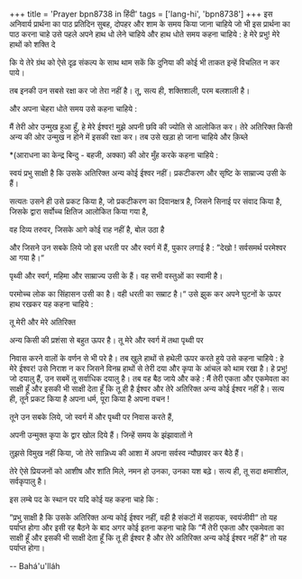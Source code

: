 +++
title = 'Prayer bpn8738 in हिंदी'
tags = ['lang-hi', 'bpn8738']
+++
इस अनिवार्य प्रार्थना का पाठ प्रतिदिन सुबह, दोपहर और शाम के समय किया जाना चाहिये जो भी  इस	प्रार्थना  का  पाठ  करना  चाहे  उसे पहले अपने हाथ धो लेने चाहिये और हाथ धोते समय कहना चाहिये :
हे मेरे प्रभु! मेरे हाथों को शक्ति दे

कि ये तेरे ग्रंथ को ऐसे दृढ़ संकल्प के साथ थाम सकें कि दुनिया की कोई भी ताकत इन्हें विचलित न कर पाये।

तब इनकी उन सबसे रक्षा कर जो तेरा नहीं है। तू, सत्य ही, शक्तिशाली, परम बलशाली है।

और अपना चेहरा धोते समय उसे कहना चाहिये :

मैं तेरी ओर उन्मुख हुआ हूँ, हे मेरे ईश्वर! मुझे अपनी छवि की ज्योति से आलोकित कर। तेरे अतिरिक्त किसी अन्य की ओर
उन्मुख न होने में इसकी रक्षा कर।
तब उसे खड़ा हो जाना चाहिये और क़िब्ले





*(आराधना का केन्द्र बिन्दु - बहजी, अक्का) की ओर मुँह करके कहना चाहिये :

स्वयं प्रभु साक्षी है कि उसके अतिरिक्त अन्य कोई ईश्वर नहीं। प्रकटीकरण और सृष्टि के साम्राज्य उसी के हैं।

सत्यतः उसने ही उसे प्रकट किया है, जो प्रकटीकरण का दिवानक्षत्र है, जिसने सिनाई पर संवाद किया है, जिसके द्वारा सर्वोच्च क्षितिज आलोकित किया गया है,

वह दिव्य तरुवर, जिसके आगे कोई राह नहीं है, बोल उठा है

और जिसने उन सबके लिये जो इस धरती पर और स्वर्ग में हैं, पुकार लगाई है : ”देखो ! सर्वसमर्थ परमेश्वर आ गया है।“

पृथ्वी और स्वर्ग, महिमा और साम्राज्य उसी के हैं। वह सभी वस्तुओं का स्वामी है।

परमोच्च लोक का सिंहासन उसी का है। वही धरती का सम्राट है।“
उसे झुक कर अपने घुटनों के ऊपर हाथ  रखकर  यह  कहना  चाहिये :

तू मेरी और मेरे अतिरिक्त

अन्य किसी की प्रशंसा से बहुत ऊपर है। तू मेरे और स्वर्ग में तथा पृथ्वी पर

निवास करने वालों के वर्णन से भी परे है।
तब खुले हाथों से हथेली ऊपर करते हुये उसे कहना  चाहिये :	
हे मेरे ईश्वर! उसे निराश न कर जिसने विनम्र हाथों से तेरी दया और कृपा के आंचल को थाम रखा है। हे प्रभु! जो दयालु	हैं, उन सबमें तू सर्वाधिक	दयालु	है।
तब वह बैठ जाये और कहे :
मैं तेरी एकता और एकमेवता का साक्षी हूँ और इसकी भी साक्षी देता हूँ कि तू ही है ईश्वर और तेरे अतिरिक्त अन्य कोई ईश्वर नहीं है। सत्य ही, तूने प्रकट किया है अपना धर्म,
पूरा किया है अपना वचन !

तूने उन सबके लिये, जो स्वर्ग में और पृथ्वी पर निवास करते हैं,

अपनी उन्मुक्त कृपा के द्वार खोल दिये हैं। जिन्हें समय के झंझावातों ने

तुझसे विमुख नहीं किया, जो तेरे सान्निध्य की आशा में
अपना सर्वस्व न्यौछावर कर बैठे हैं।

तेरे ऐसे प्रियजनों को आशीष और शांति मिले, नमन हो उनका, उनका यश बढ़े।
सत्य ही, तू सदा क्षमाशील, सर्वकृपालु है।

इस लम्बे पद के स्थान पर यदि कोई यह कहना चाहे कि :

”प्रभु साक्षी है कि उसके अतिरिक्त अन्य कोई ईश्वर नहीं,
वही है संकटों में सहायक, स्वयंजीवी“
तो यह पर्याप्त होगा और इसी रह	बैठने के बाद अगर कोई इतना कहना चाहे कि
”मैं तेरी एकता और एकमेवता का साक्षी हूँ और इसकी भी साक्षी देता हूँ कि तू ही ईश्वर है और तेरे अतिरिक्त अन्य कोई ईश्वर नहीं है“ तो यह पर्याप्त होगा।

-- Bahá'u'lláh
